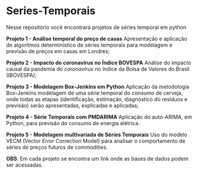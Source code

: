 # Series-Temporais

Nesse repositório você encontrará projetos de séries temporal em python

**Projeto 1 - Análise temporal do preço de casas**
Apresentação e aplicação de algoritmos determinístico de séries temporais para modelagem e previsão de preços em casas em Londres;

**Projeto 2 - Impacto do coronavírus no Índice BOVESPA**
Análise do impacto causal da pandemia do *coronavírus* no índice da Bolsa de Valores do Brasil (IBOVESPA);

**Projeto 3 - Modelagem Box-Jenkins em Python**
Aplicação da metodologia Box-Jenkins modelagem de uma série temporal do consumo de cerveja, onde todas as etapas (identificação, estimação, diagnóstico do resíduos e previsão) serão apresentadas, explicadas e aplicadas;

**Projeto 4 - Série Temporais com PMDARIMA**
Aplicação do auto-ARIMA, em Python, para previsão do consumo de energia elétrica.

**Projeto 5 - Modelagem multivariada de Séries Temporais**
Uso do modelo VECM (Vector Error Correction Model) para analisar o comportamento de séries de preços futuros de commodities.

**OBS**: Em cada projeto se encontra um link onde as bases de dados podem ser acessadas.



